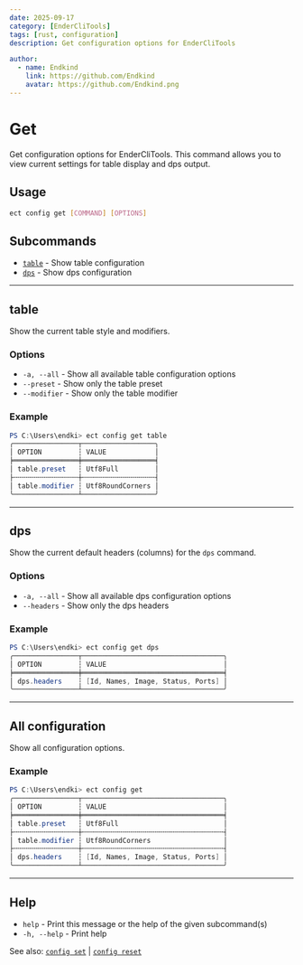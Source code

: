 ```yaml
---
date: 2025-09-17
category: [EnderCliTools]
tags: [rust, configuration]
description: Get configuration options for EnderCliTools

author:
  - name: Endkind
    link: https://github.com/Endkind
    avatar: https://github.com/Endkind.png
---
```


# Get

Get configuration options for EnderCliTools. This command allows you to view current settings for table display and dps output.

## Usage

```bash
ect config get [COMMAND] [OPTIONS]
```

## Subcommands

- [`table`](#table) - Show table configuration
- [`dps`](#dps) - Show dps configuration

---

## table

Show the current table style and modifiers.

### Options

- `-a, --all` - Show all available table configuration options
- `--preset` - Show only the table preset
- `--modifier` - Show only the table modifier

### Example

```powershell
PS C:\Users\endki> ect config get table
╭────────────────┬──────────────────╮
│ OPTION         ┆ VALUE            │
╞════════════════╪══════════════════╡
│ table.preset   ┆ Utf8Full         │
├╌╌╌╌╌╌╌╌╌╌╌╌╌╌╌╌┼╌╌╌╌╌╌╌╌╌╌╌╌╌╌╌╌╌╌┤
│ table.modifier ┆ Utf8RoundCorners │
╰────────────────┴──────────────────╯
```

---

## dps

Show the current default headers (columns) for the `dps` command.

### Options

- `-a, --all` - Show all available dps configuration options
- `--headers` - Show only the dps headers

### Example

```powershell
PS C:\Users\endki> ect config get dps
╭────────────────┬───────────────────────────────────╮
│ OPTION         ┆ VALUE                             │
╞════════════════╪═══════════════════════════════════╡
│ dps.headers    ┆ [Id, Names, Image, Status, Ports] │
╰────────────────┴───────────────────────────────────╯
```

---

## All configuration

Show all configuration options.

### Example

```powershell
PS C:\Users\endki> ect config get
╭────────────────┬───────────────────────────────────╮
│ OPTION         ┆ VALUE                             │
╞════════════════╪═══════════════════════════════════╡
│ table.preset   ┆ Utf8Full                          │
├╌╌╌╌╌╌╌╌╌╌╌╌╌╌╌╌┼╌╌╌╌╌╌╌╌╌╌╌╌╌╌╌╌╌╌╌╌╌╌╌╌╌╌╌╌╌╌╌╌╌╌╌┤
│ table.modifier ┆ Utf8RoundCorners                  │
├╌╌╌╌╌╌╌╌╌╌╌╌╌╌╌╌┼╌╌╌╌╌╌╌╌╌╌╌╌╌╌╌╌╌╌╌╌╌╌╌╌╌╌╌╌╌╌╌╌╌╌╌┤
│ dps.headers    ┆ [Id, Names, Image, Status, Ports] │
╰────────────────┴───────────────────────────────────╯
```

---

## Help

- `help` - Print this message or the help of the given subcommand(s)
- `-h, --help` - Print help

See also:
[`config set`](../set) | [`config reset`](../reset)
